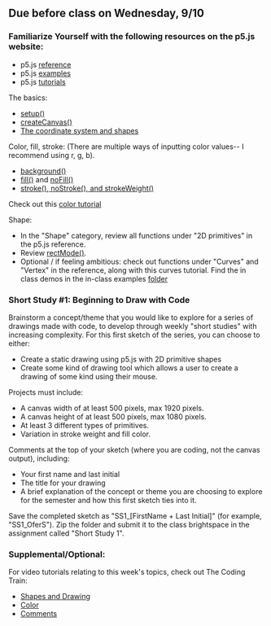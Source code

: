 ## Due before class on Wednesday, 9/10

### Familiarize Yourself with the following resources on the p5.js website:
* p5.js [reference](https://p5js.org/reference/)
* p5.js [examples](https://p5js.org/examples/)
* p5.js [tutorials](https://p5js.org/tutorials/)

The basics:

* [setup()](https://p5js.org/reference/p5/setup/)
* [createCanvas()](https://p5js.org/reference/p5/createCanvas/)
* [The coordinate system and shapes](https://archive.p5js.org/learn/coordinate-system-and-shapes.html)

Color, fill, stroke:
(There are multiple ways of inputting color values-- I recommend using r, g, b).

* [background()](https://p5js.org/reference/p5/background/)
* [fill()](https://p5js.org/reference/p5/fill/) and [noFill()](https://p5js.org/reference/p5/noFill/)
* [stroke(), noStroke(), and strokeWeight()](https://p5js.org/reference/p5/stroke/)

Check out this [color tutorial](https://archive.p5js.org/learn/color.html)

Shape:
* In the "Shape" category, review all functions under "2D primitives" in the p5.js reference.
* Review [rectMode()](https://p5js.org/reference/p5/rectMode/).
* Optional / if feeling ambitious: check out functions under "Curves" and "Vertex" in the reference, along with this curves tutorial. Find the in class demos in the in-class examples [folder](https://github.com/entertainmenttechnology/Shouval_MTEC_1201_D_30_Shouval_FA25/tree/main/in-class-examples)

### Short Study #1: Beginning to Draw with Code
Brainstorm a concept/theme that you would like to explore for a series of drawings made with code, to develop through weekly "short studies" with increasing complexity. For this first sketch of the series, you can choose to either:
- Create a static drawing using p5.js with 2D primitive shapes
- Create some kind of drawing tool which allows a user to create a drawing of some kind using their mouse. 

Projects must include:

* A canvas width of at least 500 pixels, max 1920 pixels.
* A canvas height of at least 500 pixels, max 1080 pixels.
* At least 3 different types of primitives.
* Variation in stroke weight and fill color.

Comments at the top of your sketch (where you are coding, not the canvas output), including:
* Your first name and last initial
* The title for your drawing
* A brief explanation of the concept or theme you are choosing to explore for the semester and how this first sketch ties into it.

Save the completed sketch as "SS1_[FirstName + Last Initial]" (for example, "SS1_OferS"). Zip the folder and submit it to the class brightspace in the assignment called "Short Study 1".  


### Supplemental/Optional:
For video tutorials relating to this week's topics, check out The Coding Train:

* [Shapes and Drawing](https://thecodingtrain.com/tracks/code-programming-with-p5-js/code/1-intro/3-shapes-drawing)
* [Color](https://thecodingtrain.com/tracks/code-programming-with-p5-js/code/1-intro/4-color)
* [Comments](https://thecodingtrain.com/tracks/code-programming-with-p5-js/code/1-intro/6-comments)


